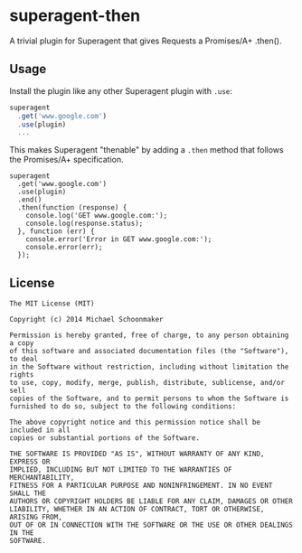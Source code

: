 # superagent-then

A trivial plugin for Superagent that gives Requests a Promises/A+ .then().

## Usage

Install the plugin like any other Superagent plugin with `.use`:

```javascript
superagent
  .get('www.google.com')
  .use(plugin)
  ...
```

This makes Superagent "thenable" by adding a `.then` method that follows
the Promises/A+ specification.

```
superagent
  .get('www.google.com')
  .use(plugin)
  .end()
  .then(function (response) {
    console.log('GET www.google.com:');
    console.log(response.status);
  }, function (err) {
    console.error('Error in GET www.google.com:');
    console.error(err);
  });
```

## License

```
The MIT License (MIT)

Copyright (c) 2014 Michael Schoonmaker

Permission is hereby granted, free of charge, to any person obtaining a copy
of this software and associated documentation files (the "Software"), to deal
in the Software without restriction, including without limitation the rights
to use, copy, modify, merge, publish, distribute, sublicense, and/or sell
copies of the Software, and to permit persons to whom the Software is
furnished to do so, subject to the following conditions:

The above copyright notice and this permission notice shall be included in all
copies or substantial portions of the Software.

THE SOFTWARE IS PROVIDED "AS IS", WITHOUT WARRANTY OF ANY KIND, EXPRESS OR
IMPLIED, INCLUDING BUT NOT LIMITED TO THE WARRANTIES OF MERCHANTABILITY,
FITNESS FOR A PARTICULAR PURPOSE AND NONINFRINGEMENT. IN NO EVENT SHALL THE
AUTHORS OR COPYRIGHT HOLDERS BE LIABLE FOR ANY CLAIM, DAMAGES OR OTHER
LIABILITY, WHETHER IN AN ACTION OF CONTRACT, TORT OR OTHERWISE, ARISING FROM,
OUT OF OR IN CONNECTION WITH THE SOFTWARE OR THE USE OR OTHER DEALINGS IN THE
SOFTWARE.
```
